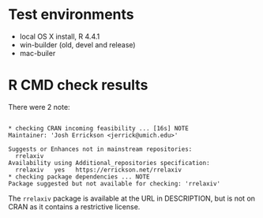 # Test environments
* local OS X install, R 4.4.1
* win-builder (old, devel and release)
* mac-builer

# R CMD check results

There were 2 note:

```

* checking CRAN incoming feasibility ... [16s] NOTE
Maintainer: 'Josh Errickson <jerrick@umich.edu>'

Suggests or Enhances not in mainstream repositories:
  rrelaxiv
Availability using Additional_repositories specification:
  rrelaxiv   yes   https://errickson.net/rrelaxiv
* checking package dependencies ... NOTE
Package suggested but not available for checking: 'rrelaxiv'
```

The `rrelaxiv` package is available at the URL in DESCRIPTION, but is not on
CRAN as it contains a restrictive license.
